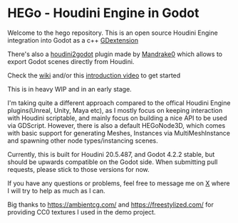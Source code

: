# HEGo - Houdini Engine in Godot
 
Welcome to the hego repository. This is an open source Houdini Engine integration into Godot as a c++ [GDextension](https://docs.godotengine.org/en/stable/tutorials/scripting/gdextension/what_is_gdextension.html)

There's also a [houdini2godot](https://github.com/Mandrake0/houdini2godot) plugin made by [Mandrake0](https://github.com/Mandrake0) which allows to export Godot scenes directly from Houdini.

Check the [wiki](https://github.com/peterprickarz/hego/wiki) and/or this [introduction video](https://youtu.be/cviGlmKmFQ8) to get started

This is in heavy WIP and in an early stage.

I'm taking quite a different approach compared to the offical Houdini Engine plugins(Unreal, Unity, Maya etc), as I mostly focus on keeping interaction with Houdini scriptable, and mainly focus on building a nice API to be used via GDScript. However, there is also a default HEGoNode3D, which comes with basic support for generating Meshes, Instances via MultiMeshInstance and spawning other node types/instancing scenes.

Currently, this is built for Houdini 20.5.487, and Godot 4.2.2 stable, but should be upwards compatible on the Godot side. When submitting pull requests, please stick to those versions for now.

If you have any questions or problems, feel free to message me on [X](https://x.com/prickarz) where I will try to help as much as I can.

Big thanks to https://ambientcg.com/ and https://freestylized.com/ for providing CC0 textures I used in the demo project.
